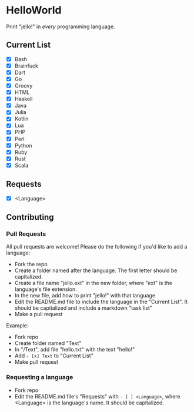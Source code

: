 # HelloWorld

Print "jello!" in *every* programming language.

## Current List

- [x] Bash
- [x] Brainfuck
- [x] Dart
- [x] Go
- [x] Groovy
- [x] HTML
- [x] Haskell
- [x] Java
- [x] Julia
- [x] Kotlin
- [x] Lua
- [x] PHP
- [x] Perl
- [x] Python
- [x] Ruby
- [x] Rust
- [x] Scala

## Requests

- [x] \<Language>

## Contributing

### Pull Requests

All pull requests are welcome! Please do the following if you'd like to add a language:

- Fork the repo
- Create a folder named after the language. The first letter should be capitalized.
- Create a file name "jello.ext" in the new folder, where "ext" is the language's file extension.
- In the new file, add how to print "jello!" with that language
- Edit the README.md file to include the language in the "Current List". It should be capitalized and include a markdown "task list"
- Make a pull request

Example:

- Fork repo
- Create folder named "Text"
- In "/Text", add file "hello.txt" with the text "hello!"
- Add ```- [x] Text``` to "Current List"
- Make pull request

### Requesting a language

- Fork repo
- Edit the README.md file's "Requests" with ```- [ ] <Language>```, where \<Language> is the language's name. It should be capitalized.
